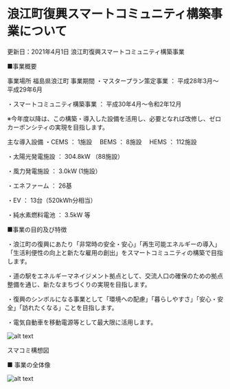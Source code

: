 # 浪江町復興スマートコミュニティ構築事業について

更新日：2021年4月1日
浪江町復興スマートコミュニティ構築事業

■事業概要

事業場所 福島県浪江町
事業期間
・マスタープラン策定事業       ： 平成28年3月～平成29年6月

・スマートコミュニティ構築事業 ： 平成30年4月～令和2年12月

※今年度以降は、この構築・導入した設備を活用し、必要となれば改修し、ゼロカーボンシティの実現を目指します。

主な導入設備
・CEMS ： 1施設　 BEMS ： 8施設　 HEMS ： 112施設

・太陽光発電施設 ： 304.8kW （88施設）

・風力発電施設 ： 3.0kW (1施設）

・エネファーム ： 26基

・EV ： 13台（520kWh分相当）

・純水素燃料電池 ： 3.5kW 等

■事業の目的及び特徴

・浪江町の復興にあたり「非常時の安全・安心」「再生可能エネルギーの導入」「生活利便性の向上と新たな雇用の創出」をスマートコミュニティの構築で目指します。

・道の駅をエネルギーマネイジメント拠点として、交流人口の確保のための拠点整備を通じ、新たなまちづくりの実現を目指します。

・復興のシンボルになる事業として「環境への配慮」「暮らしやすさ」「安心・安全」「訪れたくなる」ことを目指します。

・電気自動車を移動電源等として最大限に活用します。

![alt text](https://www.town.namie.fukushima.jp/uploaded/image/6696.PNG)

スマコミ構想図

■ 事業の全体像

![alt text](https://www.town.namie.fukushima.jp/uploaded/image/6697.PNG)
